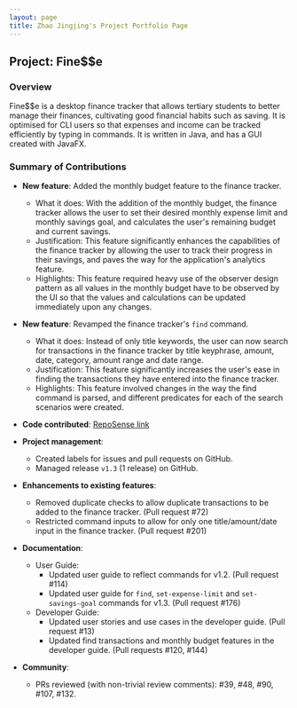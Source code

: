 ```yaml
---
layout: page
title: Zhao Jingjing's Project Portfolio Page
---
```


## Project: Fine$$e

### Overview

Fine$$e is a desktop finance tracker that allows tertiary students to better manage their finances, cultivating good financial habits such as saving. It is optimised for CLI users so that expenses and income can be tracked efficiently by typing in commands. It is written in Java, and has a GUI created with JavaFX.

### Summary of Contributions

* **New feature**: Added the monthly budget feature to the finance tracker.
  * What it does: With the addition of the monthly budget, the finance tracker allows the user to set their desired monthly expense limit and monthly savings goal, and calculates the user's remaining budget and current savings.
  * Justification: This feature significantly enhances the capabilities of the finance tracker by allowing the user to track their progress in their savings, and paves the way for the application's analytics feature.
  * Highlights: This feature required heavy use of the observer design pattern as all values in the monthly budget have to be observed by the UI so that the values and calculations can be updated immediately upon any changes.

* **New feature**: Revamped the finance tracker's `find` command.
  * What it does: Instead of only title keywords, the user can now search for transactions in the finance tracker by title keyphrase, amount, date, category, amount range and date range.
  * Justification: This feature significantly increases the user's ease in finding the transactions they have entered into the finance tracker.
  * Highlights: This feature involved changes in the way the find command is parsed, and different predicates for each of the search scenarios were created.

* **Code contributed**: [RepoSense link](https://nus-cs2103-ay2021s1.github.io/tp-dashboard/#breakdown=true&search=w16&sort=groupTitle&sortWithin=title&since=2020-08-14&timeframe=commit&mergegroup=&groupSelect=groupByRepos&checkedFileTypes=docs~functional-code~test-code~other&tabOpen=true&tabType=authorship&tabAuthor=zhaojj2209&tabRepo=AY2021S1-CS2103T-W16-3%2Ftp%5Bmaster%5D&authorshipIsMergeGroup=false&authorshipFileTypes=docs~functional-code~test-code~other)

* **Project management**:
  * Created labels for issues and pull requests on GitHub.
  * Managed release `v1.3` (1 release) on GitHub.

* **Enhancements to existing features**:
  * Removed duplicate checks to allow duplicate transactions to be added to the finance tracker. (Pull request #72)
  * Restricted command inputs to allow for only one title/amount/date input in the finance tracker. (Pull request #201)

* **Documentation**:
  * User Guide:
    * Updated user guide to reflect commands for v1.2. (Pull request #114)
    * Updated user guide for `find`, `set-expense-limit` and `set-savings-goal` commands for v1.3. (Pull request #176)
  * Developer Guide:
    * Updated user stories and use cases in the developer guide. (Pull request #13)
    * Updated find transactions and monthly budget features in the developer guide. (Pull requests #120, #144)

* **Community**:
  * PRs reviewed (with non-trivial review comments): #39, #48, #90, #107, #132.


